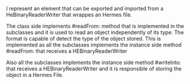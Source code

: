 I represent an element that can be exported and imported from a HeBinaryReaderWriter  that wrappes an Hermes file.

The class side implements #readFrom: method that is implemented in the subclasses and it is used to read an object independently of its type. 
The format is capable of detect the type of the object stored. 
This is implemented as all the subclasses implements the instance side method #readFrom:  that receives a HEBinaryReaderWriter

Also all the subclasses implements the instance side method #writeInto: that receives a HEBinaryReaderWriter and it is responsible of storing the object in a Hermes File. 